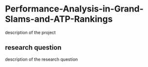# Performance-Analysis-in-Grand-Slams-and-ATP-Rankings

description of the project

## research question

description of the research question


